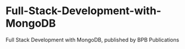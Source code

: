 # Full-Stack-Development-with-MongoDB
Full Stack Development with MongoDB, published by BPB Publications
